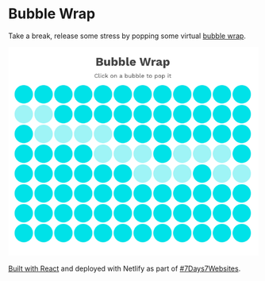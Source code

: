 # Bubble Wrap

Take a break, release some stress by popping some virtual [bubble wrap](http://shannoncrabill.com/bubble-wrap).

![Screenshot of Bubble Wrap app](./public/bubble-wrap.png)

[Built with React](https://shannoncrabill.com/blog/bubble-wrap/) and deployed with Netlify as part of [#7Days7Websites](https://shannoncrabill.com/blog/7-days-7-websites/).

